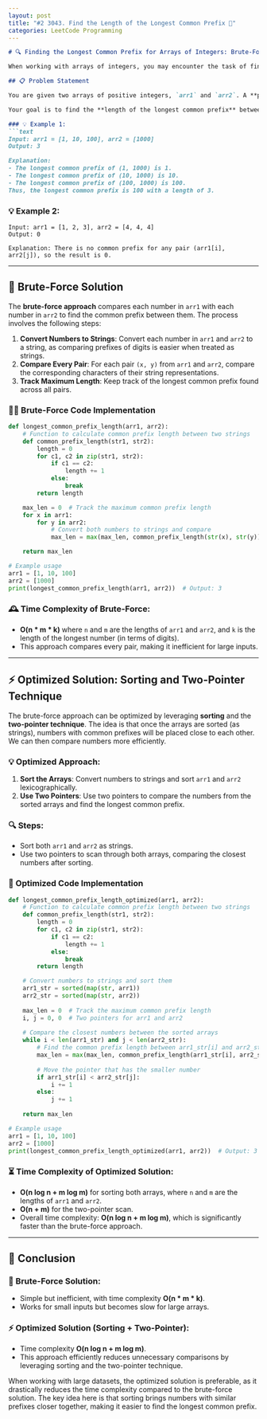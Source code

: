 ```yaml
---
layout: post
title: "#2 3043. Find the Length of the Longest Common Prefix 🚀"
categories: LeetCode Programming
---
```


```md
# 🔍 Finding the Longest Common Prefix for Arrays of Integers: Brute-Force vs Optimized Solutions

When working with arrays of integers, you may encounter the task of finding the **length of the longest common prefix** between all pairs of integers, one from each array. In this post, we'll explore both a **brute-force approach** and a more **optimized solution** to solve this problem efficiently.

## 📋 Problem Statement

You are given two arrays of positive integers, `arr1` and `arr2`. A **prefix** of a number is a number formed by one or more of its digits starting from the leftmost digit. For example, 123 is a prefix of 12345, but 234 is not.

Your goal is to find the **length of the longest common prefix** between all pairs of integers `(x, y)` such that `x` belongs to `arr1` and `y` belongs to `arr2`.

### 💡 Example 1:
```text
Input: arr1 = [1, 10, 100], arr2 = [1000]
Output: 3

Explanation: 
- The longest common prefix of (1, 1000) is 1.
- The longest common prefix of (10, 1000) is 10.
- The longest common prefix of (100, 1000) is 100.
Thus, the longest common prefix is 100 with a length of 3.
```

### 💡 Example 2:
```text
Input: arr1 = [1, 2, 3], arr2 = [4, 4, 4]
Output: 0

Explanation: There is no common prefix for any pair (arr1[i], arr2[j]), so the result is 0.
```

---

## 🐢 Brute-Force Solution

The **brute-force approach** compares each number in `arr1` with each number in `arr2` to find the common prefix between them. The process involves the following steps:

1. **Convert Numbers to Strings**: Convert each number in `arr1` and `arr2` to a string, as comparing prefixes of digits is easier when treated as strings.
2. **Compare Every Pair**: For each pair `(x, y)` from `arr1` and `arr2`, compare the corresponding characters of their string representations.
3. **Track Maximum Length**: Keep track of the longest common prefix found across all pairs.

### 🧑‍💻 Brute-Force Code Implementation

```python
def longest_common_prefix_length(arr1, arr2):
    # Function to calculate common prefix length between two strings
    def common_prefix_length(str1, str2):
        length = 0
        for c1, c2 in zip(str1, str2):
            if c1 == c2:
                length += 1
            else:
                break
        return length

    max_len = 0  # Track the maximum common prefix length
    for x in arr1:
        for y in arr2:
            # Convert both numbers to strings and compare
            max_len = max(max_len, common_prefix_length(str(x), str(y)))

    return max_len

# Example usage
arr1 = [1, 10, 100]
arr2 = [1000]
print(longest_common_prefix_length(arr1, arr2))  # Output: 3
```

### 🕰️ Time Complexity of Brute-Force:
- **O(n * m * k)** where `n` and `m` are the lengths of `arr1` and `arr2`, and `k` is the length of the longest number (in terms of digits).
- This approach compares every pair, making it inefficient for large inputs.

---

## ⚡ Optimized Solution: Sorting and Two-Pointer Technique

The brute-force approach can be optimized by leveraging **sorting** and the **two-pointer technique**. The idea is that once the arrays are sorted (as strings), numbers with common prefixes will be placed close to each other. We can then compare numbers more efficiently.

### 💡 Optimized Approach:
1. **Sort the Arrays**: Convert numbers to strings and sort `arr1` and `arr2` lexicographically.
2. **Use Two Pointers**: Use two pointers to compare the numbers from the sorted arrays and find the longest common prefix.

### 🔍 Steps:
- Sort both `arr1` and `arr2` as strings.
- Use two pointers to scan through both arrays, comparing the closest numbers after sorting.

### 🚀 Optimized Code Implementation

```python
def longest_common_prefix_length_optimized(arr1, arr2):
    # Function to calculate common prefix length between two strings
    def common_prefix_length(str1, str2):
        length = 0
        for c1, c2 in zip(str1, str2):
            if c1 == c2:
                length += 1
            else:
                break
        return length

    # Convert numbers to strings and sort them
    arr1_str = sorted(map(str, arr1))
    arr2_str = sorted(map(str, arr2))
    
    max_len = 0  # Track the maximum common prefix length
    i, j = 0, 0  # Two pointers for arr1 and arr2
    
    # Compare the closest numbers between the sorted arrays
    while i < len(arr1_str) and j < len(arr2_str):
        # Find the common prefix length between arr1_str[i] and arr2_str[j]
        max_len = max(max_len, common_prefix_length(arr1_str[i], arr2_str[j]))
        
        # Move the pointer that has the smaller number
        if arr1_str[i] < arr2_str[j]:
            i += 1
        else:
            j += 1
    
    return max_len

# Example usage
arr1 = [1, 10, 100]
arr2 = [1000]
print(longest_common_prefix_length_optimized(arr1, arr2))  # Output: 3
```

### ⏳ Time Complexity of Optimized Solution:
- **O(n log n + m log m)** for sorting both arrays, where `n` and `m` are the lengths of `arr1` and `arr2`.
- **O(n + m)** for the two-pointer scan.
- Overall time complexity: **O(n log n + m log m)**, which is significantly faster than the brute-force approach.

---

## 📝 Conclusion

### 🐢 Brute-Force Solution:
- Simple but inefficient, with time complexity **O(n * m * k)**.
- Works for small inputs but becomes slow for large arrays.

### ⚡ Optimized Solution (Sorting + Two-Pointer):
- Time complexity **O(n log n + m log m)**.
- This approach efficiently reduces unnecessary comparisons by leveraging sorting and the two-pointer technique.

When working with large datasets, the optimized solution is preferable, as it drastically reduces the time complexity compared to the brute-force solution. The key idea here is that sorting brings numbers with similar prefixes closer together, making it easier to find the longest common prefix.
```
